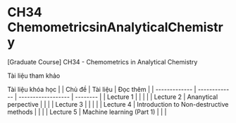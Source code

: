 # CH34 ChemometricsinAnalyticalChemistry
[Graduate Course] CH34 - Chemometrics in Analytical Chemistry 

Tài liệu tham khảo

Tài liệu khóa học
|               | Chủ đề        |  Tài liệu          | Đọc thêm |
| ------------- | ------------- | ------------------ | -------- |
| Lecture 1     |               |                    |          |
| Lecture 2     | Ananytical perpective |            |          |
| Lecture 3     |               |                    |          |
| Lecture 4     | Introduction to Non-destructive methods |  |  |
| Lecture 5     | Machine learning (Part 1) |  |  |
